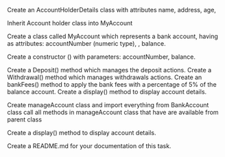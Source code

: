 Create an AccountHolderDetails class with attributes name, address, age,

Inherit Account holder class into MyAccount

Create a class called MyAccount which represents a bank account, having as attributes: accountNumber (numeric type),
, balance.

Create a constructor () with parameters: accountNumber, balance.

Create a Deposit() method which manages the deposit actions.
Create a Withdrawal() method which manages withdrawals actions.
Create an bankFees() method to apply the bank fees with a percentage of 5% of the balance account.
Create a display() method to display account details.

Create manageAccount class and import everything from BankAccount class
call all methods in manageAccount class that have are available from parent class

Create a display() method to display account details.

Create a README.md for your documentation of this task.
